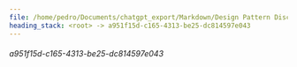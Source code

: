 ```yaml
---
file: /home/pedro/Documents/chatgpt_export/Markdown/Design Pattern Discussion.md
heading_stack: <root> -> a951f15d-c165-4313-be25-dc814597e043
---
```

###### a951f15d-c165-4313-be25-dc814597e043
